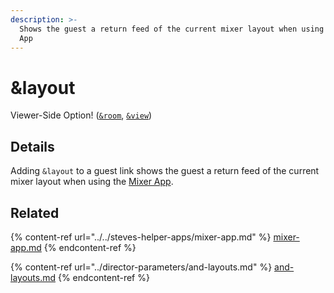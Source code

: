 ```yaml
---
description: >-
  Shows the guest a return feed of the current mixer layout when using the Mixer
  App
---
```


# \&layout

Viewer-Side Option! ([`&room`](../../general-settings/room.md), [`&view`](../view-parameters/view.md))

## Details

Adding `&layout` to a guest link shows the guest a return feed of the current mixer layout when using the [Mixer App](../../steves-helper-apps/mixer-app.md).

## Related

{% content-ref url="../../steves-helper-apps/mixer-app.md" %}
[mixer-app.md](../../steves-helper-apps/mixer-app.md)
{% endcontent-ref %}

{% content-ref url="../director-parameters/and-layouts.md" %}
[and-layouts.md](../director-parameters/and-layouts.md)
{% endcontent-ref %}
